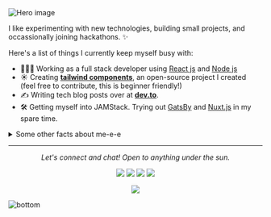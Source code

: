 <img src="https://raw.githubusercontent.com/jayehernandez/jayehernandez/3f5402efef9a0ae89211a6e04609558e862ca616/readme/hero.svg" alt="Hero image">

I like experimenting with new technologies, building small projects, and occassionally joining hackathons. ✨

Here's a list of things I currently keep myself busy with:

- 👩🏻‍💻 Working as a full stack developer using [React js](https://reactjs.org/) and [Node js](https://nodejs.dev/)
- ☀️ Creating **[tailwind components](https://tailwind-next.now.sh/)**, an open-source project I created (feel free to contribute, this is beginner friendly!)
- ✍️ Writing tech blog posts over at **[dev.to](https://dev.to/subramanyam_dev)**.
- 🛠 Getting myself into JAMStack. Trying out [GatsBy](https://www.gatsbyjs.org/) and [Nuxt.js](https://nextjs.org/) in my spare time.

<details>
  <summary>Some other facts about me-e-e</summary>
  <br>
  <p><i>Siri play ME! by Taylor Swift ft. Brendon Urie 🎶</i><p>

  - I am technology enthusiast.always looking into crazy new techs.
  - In free contributing to open source projects. ⭐️
  - I have good exposure in createing robust web applications for client. i.e**:Rackspcae, AbInBev, Tesco**.
  

  ![My github stats](https://github-readme-stats.vercel.app/api?username=subramanyamUI&show_icons=true)
  <br><br>
  [![HitCount](http://hits.dwyl.com/subramanyamUI/myWebPortal.svg)](http://hits.dwyl.com/subramanyamUI/myWebPortal)
</details>

<hr>
<p align="center">
  <i>Let's connect and chat! Open to anything under the sun.</i>

  <p align="center">
    <a href="https://twitter.com/subramanyam_dev" alt="Twitter"><img src="https://raw.githubusercontent.com/jayehernandez/jayehernandez/3f5402efef9a0ae89211a6e04609558e862ca616/readme/twitter-fill.svg"></a>
    <a href="https://www.linkedin.com/in/subramanyamdev/" alt="Linkedin"><img src="https://raw.githubusercontent.com/jayehernandez/jayehernandez/3f5402efef9a0ae89211a6e04609558e862ca616/readme/linkedin-fill.svg"></a>
    <a href="mailto:subramanyam1105@gmail.com" alt="Contact me"><img src="https://raw.githubusercontent.com/jayehernandez/jayehernandez/3f5402efef9a0ae89211a6e04609558e862ca616/readme/mail-fill.svg"></a>
    <a href="https://jayehernandez.com" alt="My site"><img src="https://raw.githubusercontent.com/jayehernandez/jayehernandez/3f5402efef9a0ae89211a6e04609558e862ca616/readme/external-link-line.svg"></a>
  </p>

  <p align="center">
    <img align="center" src="https://visitor-badge.glitch.me/badge?page_id=jayehernandez.visitor-badge">
  </p>
</p>

<img src="https://raw.githubusercontent.com/jayehernandez/jayehernandez/dcd7447c179f5a1131590b6ccba2223e879ab655/readme/bottom.svg" alt="bottom">
